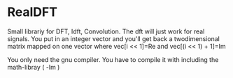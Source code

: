 RealDFT
=======

Small librariy for DFT, Idft, Convolution.
The dft will just work for real signals. You put in an integer vector and you'll get back a twodimensional matrix mapped on one vector where vec[i << 1]=Re   and vec[(i << 1) + 1]=Im


You only need the gnu compiler.
You have to compile it with including the math-libray ( -lm ) 

